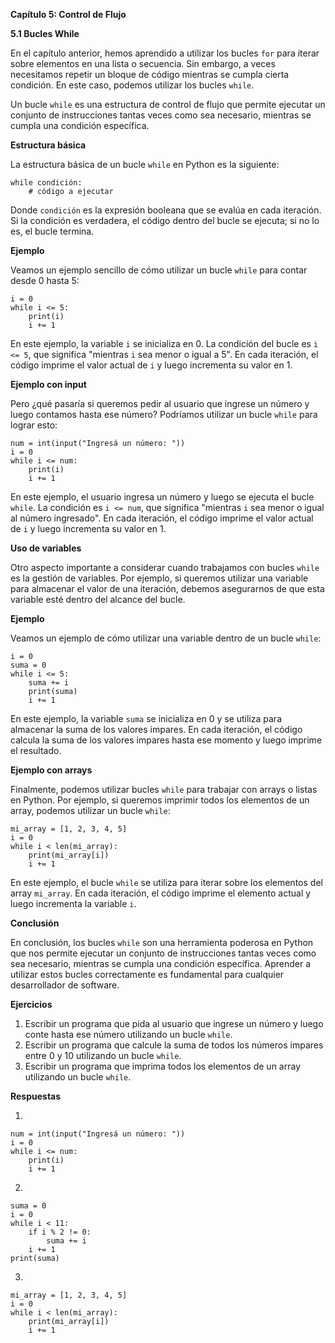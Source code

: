 **Capítulo 5: Control de Flujo**

**5.1 Bucles While**

En el capítulo anterior, hemos aprendido a utilizar los bucles `for` para iterar sobre elementos en una lista o secuencia. Sin embargo, a veces necesitamos repetir un bloque de código mientras se cumpla cierta condición. En este caso, podemos utilizar los bucles `while`.

Un bucle `while` es una estructura de control de flujo que permite ejecutar un conjunto de instrucciones tantas veces como sea necesario, mientras se cumpla una condición específica.

**Estructura básica**

La estructura básica de un bucle `while` en Python es la siguiente:
```
while condición:
    # código a ejecutar
```
Donde `condición` es la expresión booleana que se evalúa en cada iteración. Si la condición es verdadera, el código dentro del bucle se ejecuta; si no lo es, el bucle termina.

**Ejemplo**

Veamos un ejemplo sencillo de cómo utilizar un bucle `while` para contar desde 0 hasta 5:
```
i = 0
while i <= 5:
    print(i)
    i += 1
```
En este ejemplo, la variable `i` se inicializa en 0. La condición del bucle es `i <= 5`, que significa "mientras `i` sea menor o igual a 5". En cada iteración, el código imprime el valor actual de `i` y luego incrementa su valor en 1.

**Ejemplo con input**

Pero ¿qué pasaría si queremos pedir al usuario que ingrese un número y luego contamos hasta ese número? Podríamos utilizar un bucle `while` para lograr esto:
```
num = int(input("Ingresá un número: "))
i = 0
while i <= num:
    print(i)
    i += 1
```
En este ejemplo, el usuario ingresa un número y luego se ejecuta el bucle `while`. La condición es `i <= num`, que significa "mientras `i` sea menor o igual al número ingresado". En cada iteración, el código imprime el valor actual de `i` y luego incrementa su valor en 1.

**Uso de variables**

Otro aspecto importante a considerar cuando trabajamos con bucles `while` es la gestión de variables. Por ejemplo, si queremos utilizar una variable para almacenar el valor de una iteración, debemos asegurarnos de que esta variable esté dentro del alcance del bucle.

**Ejemplo**

Veamos un ejemplo de cómo utilizar una variable dentro de un bucle `while`:
```
i = 0
suma = 0
while i <= 5:
    suma += i
    print(suma)
    i += 1
```
En este ejemplo, la variable `suma` se inicializa en 0 y se utiliza para almacenar la suma de los valores impares. En cada iteración, el código calcula la suma de los valores impares hasta ese momento y luego imprime el resultado.

**Ejemplo con arrays**

Finalmente, podemos utilizar bucles `while` para trabajar con arrays o listas en Python. Por ejemplo, si queremos imprimir todos los elementos de un array, podemos utilizar un bucle `while`:
```
mi_array = [1, 2, 3, 4, 5]
i = 0
while i < len(mi_array):
    print(mi_array[i])
    i += 1
```
En este ejemplo, el bucle `while` se utiliza para iterar sobre los elementos del array `mi_array`. En cada iteración, el código imprime el elemento actual y luego incrementa la variable `i`.

**Conclusión**

En conclusión, los bucles `while` son una herramienta poderosa en Python que nos permite ejecutar un conjunto de instrucciones tantas veces como sea necesario, mientras se cumpla una condición específica. Aprender a utilizar estos bucles correctamente es fundamental para cualquier desarrollador de software.

**Ejercicios**

1. Escribir un programa que pida al usuario que ingrese un número y luego conte hasta ese número utilizando un bucle `while`.
2. Escribir un programa que calcule la suma de todos los números impares entre 0 y 10 utilizando un bucle `while`.
3. Escribir un programa que imprima todos los elementos de un array utilizando un bucle `while`.

**Respuestas**

1.
```
num = int(input("Ingresá un número: "))
i = 0
while i <= num:
    print(i)
    i += 1
```
2.
```
suma = 0
i = 0
while i < 11:
    if i % 2 != 0:
        suma += i
    i += 1
print(suma)
```
3.
```
mi_array = [1, 2, 3, 4, 5]
i = 0
while i < len(mi_array):
    print(mi_array[i])
    i += 1
```